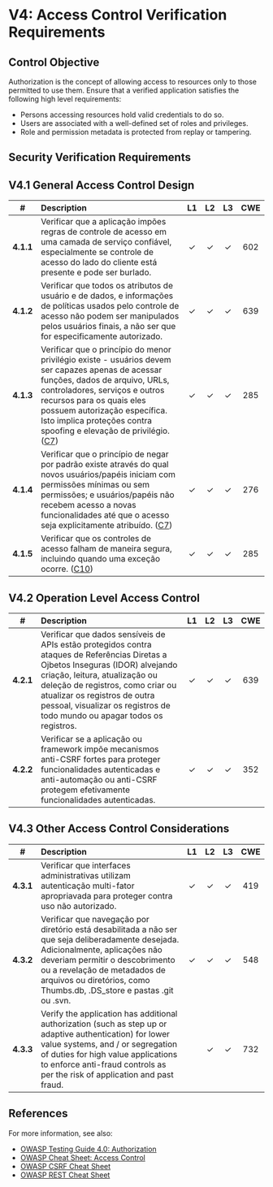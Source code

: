 # V4: Access Control Verification Requirements

## Control Objective

Authorization is the concept of allowing access to resources only to those permitted to use them. Ensure that a verified application satisfies the following high level requirements:

* Persons accessing resources hold valid credentials to do so.
* Users are associated with a well-defined set of roles and privileges.
* Role and permission metadata is protected from replay or tampering.

## Security Verification Requirements

## V4.1 General Access Control Design

| # | Description | L1 | L2 | L3 | CWE |
| :---: | :--- | :---: | :---:| :---: | :---: |
| **4.1.1** | Verificar que a aplicação impões regras de controle de acesso em uma camada de serviço confiável, especialmente se controle de acesso do lado do cliente está presente e pode ser burlado. | ✓ | ✓ | ✓ | 602 |
| **4.1.2** | Verificar que todos os atributos de usuário e de dados, e informações de políticas usados pelo controle de acesso não podem ser manipulados pelos usuários finais, a não ser que for especificamente autorizado. | ✓ | ✓ | ✓ | 639 |
| **4.1.3** | Verificar que o princípio do menor privilégio existe - usuários devem ser capazes apenas de acessar funções, dados de arquivo, URLs, controladores, serviços e outros recursos  para os quais eles possuem autorização específica. Isto implica proteções contra spoofing e elevação de privilégio. ([C7](https://owasp.org/www-project-proactive-controls/#div-numbering)) | ✓ | ✓ | ✓ |  285 |
| **4.1.4** | Verificar que o princípio de negar por padrão existe através do qual novos usuários/papéis iniciam com permissões mínimas ou sem permissões; e usuários/papéis não recebem acesso a novas funcionalidades até que o acesso seja explicitamente atribuído. ([C7](https://owasp.org/www-project-proactive-controls/#div-numbering)) | ✓ | ✓ | ✓ |  276 |
| **4.1.5** | Verificar que os controles de acesso falham de maneira segura, incluindo quando uma exceção ocorre. ([C10](https://owasp.org/www-project-proactive-controls/#div-numbering)) | ✓ | ✓ | ✓ |  285 |

## V4.2 Operation Level Access Control

| # | Description | L1 | L2 | L3 | CWE |
| :---: | :--- | :---: | :---:| :---: | :---: |
| **4.2.1** | Verificar que dados sensíveis de APIs estão protegidos contra ataques de Referências Diretas a Ojbetos Inseguras (IDOR) alvejando criação, leitura, atualização ou deleção de registros, como criar ou atualizar os registros de outra pessoal, visualizar os registros de todo mundo ou apagar todos os registros. | ✓ | ✓ | ✓ | 639 |
| **4.2.2** | Verificar se a aplicação ou framework impõe mecanismos anti-CSRF fortes para proteger funcionalidades autenticadas e anti-automação ou anti-CSRF protegem efetivamente funcionalidades autenticadas. | ✓ | ✓ | ✓ | 352 |

## V4.3 Other Access Control Considerations

| # | Description | L1 | L2 | L3 | CWE |
| :---: | :--- | :---: | :---:| :---: | :---: |
| **4.3.1** | Verificar que interfaces administrativas utilizam autenticação multi-fator apropriavada para proteger contra uso não autorizado. | ✓ | ✓ | ✓ | 419 |
| **4.3.2** | Verificar que navegação por diretório está desabilitada a não ser que seja deliberadamente desejada. Adicionalmente, aplicações não deveriam permitir o descobrimento ou a revelação de metadados de arquivos ou diretórios, como Thumbs.db, .DS_store e pastas .git ou .svn. | ✓ | ✓ | ✓ | 548 |
| **4.3.3** | Verify the application has additional authorization (such as step up or adaptive authentication) for lower value systems, and / or segregation of duties for high value applications to enforce anti-fraud controls as per the risk of application and past fraud. |  | ✓ | ✓ |  732 |

## References

For more information, see also:

* [OWASP Testing Guide 4.0: Authorization](https://owasp.org/www-project-web-security-testing-guide/v41/4-Web_Application_Security_Testing/05-Authorization_Testing/README.html)
* [OWASP Cheat Sheet: Access Control](https://cheatsheetseries.owasp.org/cheatsheets/Access_Control_Cheat_Sheet.html)
* [OWASP CSRF Cheat Sheet](https://cheatsheetseries.owasp.org/cheatsheets/Cross-Site_Request_Forgery_Prevention_Cheat_Sheet.html)
* [OWASP REST Cheat Sheet](https://cheatsheetseries.owasp.org/cheatsheets/REST_Security_Cheat_Sheet.html)
